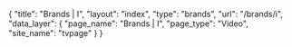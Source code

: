 {
    "title": "Brands | I",
    "layout": "index",
    "type": "brands",
    "url": "\/brands\/i",
    "data_layer": {
        "page_name": "Brands | I",
        "page_type": "Video",
        "site_name": "tvpage"
    }
}